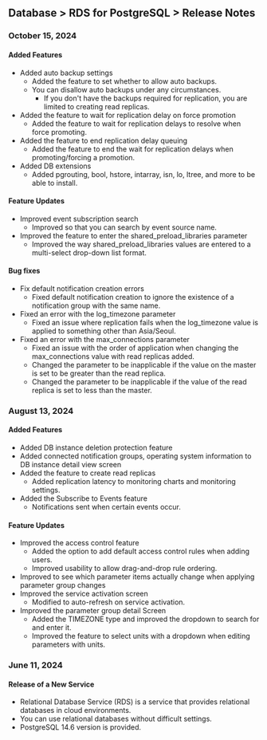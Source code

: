 ## Database > RDS for PostgreSQL > Release Notes

### October 15, 2024

#### Added Features

- Added auto backup settings
  - Added the feature to set whether to allow auto backups.
  - You can disallow auto backups under any circumstances.
    - If you don't have the backups required for replication, you are limited to creating read replicas.
- Added the feature to wait for replication delay on force promotion
  - Added the feature to wait for replication delays to resolve when force promoting.
- Added the feature to end replication delay queuing
  - Added the feature to end the wait for replication delays when promoting/forcing a promotion.
- Added DB extensions
  - Added pgrouting, bool, hstore, intarray, isn, lo, ltree, and more to be able to install.

#### Feature Updates

- Improved event subscription search
  - Improved so that you can search by event source name.
- Improved the feature to enter the shared_preload_libraries parameter
  - Improved the way shared_preload_libraries values are entered to a multi-select drop-down list format.

#### Bug fixes

- Fix default notification creation errors
  - Fixed default notification creation to ignore the existence of a notification group with the same name.
- Fixed an error with the log_timezone parameter
  - Fixed an issue where replication fails when the log_timezone value is applied to something other than Asia/Seoul.
- Fixed an error with the max_connections parameter
  - Fixed an issue with the order of application when changing the max_connections value with read replicas added.
  - Changed the parameter to be inapplicable if the value on the master is set to be greater than the read replica.
  - Changed the parameter to be inapplicable if the value of the read replica is set to less than the master.

### August 13, 2024

#### Added Features

- Added DB instance deletion protection feature
- Added connected notification groups, operating system information to DB instance detail view screen
- Added the feature to create read replicas
  - Added replication latency to monitoring charts and monitoring settings.
- Added the Subscribe to Events feature
  - Notifications sent when certain events occur.

#### Feature Updates

- Improved the access control feature
  - Added the option to add default access control rules when adding users.
  - Improved usability to allow drag-and-drop rule ordering.
- Improved to see which parameter items actually change when applying parameter group changes
- Improved the service activation screen
  - Modified to auto-refresh on service activation.
- Improved the parameter group detail Screen
  - Added the TIMEZONE type and improved the dropdown to search for and enter it.
  - Improved the feature to select units with a dropdown when editing parameters with units.


### June 11, 2024

#### Release of a New Service

- Relational Database Service (RDS) is a service that provides relational databases in cloud environments.
- You can use relational databases without difficult settings.
- PostgreSQL 14.6 version is provided.
